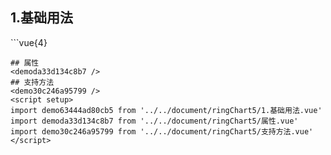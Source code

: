 ## 1.基础用法
<demo63444ad80cb5 />
```vue{4}
<template>
    <ring-chart-5 ref="chartRef" v-bind="chartOption"></ring-chart-5>
</template>

<script setup>
import { ref, onMounted } from 'vue';

const chartRef = ref();

const seriesData = [
    { value: 1048, name: '正常' },
    { value: 735, name: '故障' },
    { value: 580, name: '告警' },
    { value: 484, name: '离线' },
    { value: 123, name: '危险' }
];
// 组合配置项
const chartOption = {
    seriesData
};

onMounted(() => chartRef.value.renderChart());
</script>
<style lang="scss" scoped>
.zrx-chart {
    height: 664px;
    background-color: rgb(3, 43, 68);
}
</style>
```
## 属性
<demoda33d134c8b7 />
## 支持方法
<demo30c246a95799 />
<script setup>
import demo63444ad80cb5 from '../../document/ringChart5/1.基础用法.vue'
import demoda33d134c8b7 from '../../document/ringChart5/属性.vue'
import demo30c246a95799 from '../../document/ringChart5/支持方法.vue'
</script>